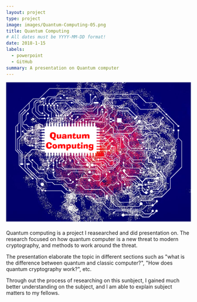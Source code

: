 ```yaml
---
layout: project
type: project
image: images/Quantum-Computing-05.png
title: Quantum Computing
# All dates must be YYYY-MM-DD format!
date: 2018-1-15
labels:
  - powerpoint
  - GitHub
summary: A presentation on Quantum computer
---
```


<img class="ui medium right floated rounded image" src="../images/Quantum-Computing-05.png">

Quantum computing is a project I reasearched and did presentation on. The research focused on how quantum
computer is a new threat to modern cryptography, and methods to work around the threat.

The presentation elaborate the topic in different sections such as "what is the difference between quantum and classic 
computer?", "How does quantum cryptography work?", etc.

Through out the process of researching on this sunbject, I gained much better understanding on the subject, and I am 
able to explain subject matters to my fellows.
